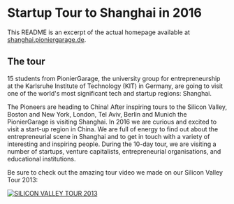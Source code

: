 # Startup Tour to Shanghai in 2016
This README is an excerpt of the actual homepage available at [shanghai.pioniergarage.de](http://shanghai.pioniergarage.de).

## The tour
15 students from PionierGarage, the university group for entrepreneurship at the Karlsruhe Institute of Technology (KIT) in Germany, are going to visit one of the world's most significant tech and startup regions: Shanghai.

The Pioneers are heading to China! After inspiring tours to the Silicon Valley, Boston and New York, London, Tel Aviv, Berlin and Munich the PionierGarage is visiting Shanghai. In 2016 we are curious and excited to visit a start-up region in China. We are full of energy to find out about the entrepreneurial scene in Shanghai and to get in touch with a variety of interesting and inspiring people. During the 10-day tour, we are visiting a number of startups, venture capitalists, entrepreneurial organisations, and educational institutions.

Be sure to check out the amazing tour video we made on our Silicon Valley Tour 2013: 

[![SILICON VALLEY TOUR 2013](http://img.youtube.com/vi/t-WDfZML1FY/0.jpg)](http://www.youtube.com/watch?v=t-WDfZML1FY)
